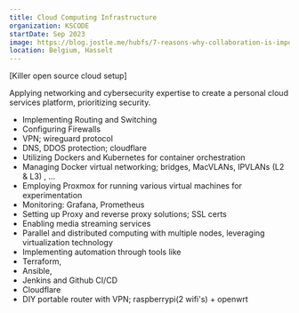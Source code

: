 ```yaml
---
title: Cloud Computing Infrastructure
organization: KSCODE
startDate: Sep 2023
image: https://blog.jostle.me/hubfs/7-reasons-why-collaboration-is-important-16x9.png
location: Belgium, Hasselt
---
```


[Killer open source cloud setup]

Applying networking and cybersecurity expertise to create a personal cloud services platform, prioritizing security.

- Implementing Routing and Switching
- Configuring Firewalls
- VPN; wireguard protocol
- DNS, DDOS protection; cloudflare
- Utilizing Dockers and Kubernetes for container orchestration
- Managing Docker virtual networking; bridges, MacVLANs, IPVLANs (L2 & L3) , ...
- Employing Proxmox for running various virtual machines for experimentation
- Monitoring: Grafana, Prometheus
- Setting up Proxy and reverse proxy solutions; SSL certs
- Enabling media streaming services
- Parallel and distributed computing with multiple nodes, leveraging virtualization technology
- Implementing automation through tools like
- Terraform,
- Ansible,
- Jenkins and Github CI/CD
- Cloudflare
- DIY portable router with VPN; raspberrypi(2 wifi's) + openwrt
